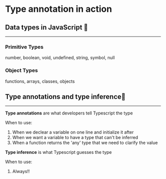 # Type annotation in action

## Data types in JavaScript 📖

---

### Primitive Types

number, boolean, void, undefined, string, symbol, null

### Object Types

functions, arrays, classes, objects

## Type annotations and type inference🔖

---

**Type annotations** are what developers tell Typescript the type

When to use:

1. When we declear a variable on one line and initialize it after
2. When we want a variable to have a type that can't be inferred
3. When a function returns the 'any' type that we need to clarify the value

**Type inference** is what Typescript guesses the type

When to use:

1. Always!!
